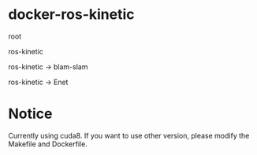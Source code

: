 # docker-ros-kinetic

root

ros-kinetic

ros-kinetic -> blam-slam

ros-kinetic -> Enet

# Notice
Currently using cuda8. If you want to use other version, please modify the Makefile and Dockerfile.

